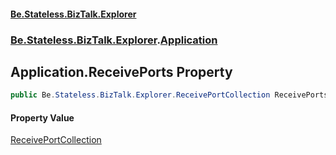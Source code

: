 #### [Be.Stateless.BizTalk.Explorer](README.md 'README')
### [Be.Stateless.BizTalk.Explorer](Be.Stateless.BizTalk.Explorer.md 'Be.Stateless.BizTalk.Explorer').[Application](Application.md 'Be.Stateless.BizTalk.Explorer.Application')

## Application.ReceivePorts Property

```csharp
public Be.Stateless.BizTalk.Explorer.ReceivePortCollection ReceivePorts { get; }
```

#### Property Value
[ReceivePortCollection](ReceivePortCollection.md 'Be.Stateless.BizTalk.Explorer.ReceivePortCollection')